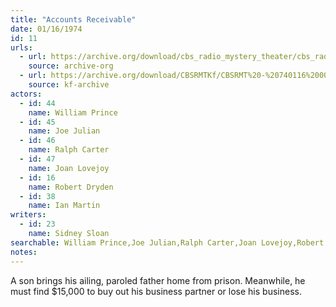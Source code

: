 ```yaml
---
title: "Accounts Receivable"
date: 01/16/1974
id: 11
urls: 
  - url: https://archive.org/download/cbs_radio_mystery_theater/cbs_radio_mystery_theater-0001-0050.zip/cbs_radio_mystery_theater-0001-0050%2Fcbsrmt_0011_accounts_receivable.mp3
    source: archive-org
  - url: https://archive.org/download/CBSRMTKf/CBSRMT%20-%20740116%200011%20Accounts%20Receivable_kf.mp3
    source: kf-archive
actors:  
  - id: 44
    name: William Prince  
  - id: 45
    name: Joe Julian  
  - id: 46
    name: Ralph Carter  
  - id: 47
    name: Joan Lovejoy  
  - id: 16
    name: Robert Dryden  
  - id: 38
    name: Ian Martin
writers:  
  - id: 23
    name: Sidney Sloan
searchable: William Prince,Joe Julian,Ralph Carter,Joan Lovejoy,Robert Dryden,Ian Martin Sidney Sloan
notes:  
---
```

A son brings his ailing, paroled father home from prison. Meanwhile, he must find $15,000 to buy out his business partner or lose his business.